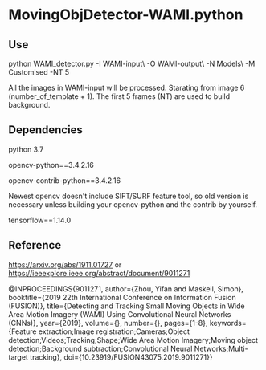 # MovingObjDetector-WAMI.python

## Use
python WAMI_detector.py -I WAMI-input\ -O WAMI-output\ -N Models\ -M Customised -NT 5

All the images in WAMI-input will be processed. Starating from image 6 (number_of_template + 1). The first 5 frames (NT) are used to build background.

## Dependencies
python 3.7

opencv-python==3.4.2.16

opencv-contrib-python==3.4.2.16

Newest opencv doesn't include SIFT/SURF feature tool, so old version is necessary unless building your opencv-python and the contrib by yourself.

tensorflow==1.14.0

## Reference

https://arxiv.org/abs/1911.01727 or https://ieeexplore.ieee.org/abstract/document/9011271

@INPROCEEDINGS{9011271,
author={Zhou, Yifan and Maskell, Simon},
booktitle={2019 22th International Conference on Information Fusion (FUSION)}, 
title={Detecting and Tracking Small Moving Objects in Wide Area Motion Imagery (WAMI) Using Convolutional Neural Networks (CNNs)}, 
year={2019},
volume={},
number={},
pages={1-8},
keywords={Feature extraction;Image registration;Cameras;Object detection;Videos;Tracking;Shape;Wide Area Motion Imagery;Moving object detection;Background subtraction;Convolutional Neural Networks;Multi-target tracking},
doi={10.23919/FUSION43075.2019.9011271}}
